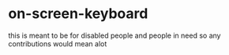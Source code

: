 # on-screen-keyboard
this is meant to be for disabled people and people in need so any contributions would mean alot

